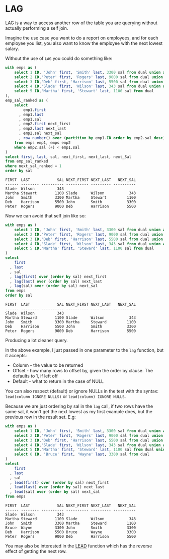 # LAG

LAG is a way to access another row of the table you are querying without actually performing a self join.

Imagine the use case you want to do a report on employees, and for each employee you list, you also want to know the employee with the next lowest salary.

Without the use of `LAG` you could do something like:

```sql
with emps as (
    select 1 ID, 'John' first, 'Smith' last, 3300 sal from dual union all
    select 2 ID,'Peter' first, 'Rogers' last, 9000 sal from dual union all
    select 3 ID,'Deb' first, 'Harrison' last, 5500 sal from dual union all
    select 4 ID,'Slade' first, 'Wilson' last, 343 sal from dual union all
    select 5 ID,'Martha' first, 'Stewart' last, 1100 sal from dual
),
emp_sal_ranked as (
    select
        emp1.first
      , emp1.last
      , emp1.sal
      , emp2.first next_first
      , emp2.last next_last
      , emp2.sal next_sal
      , row_number() over (partition by emp1.ID order by emp2.sal desc) next_sal_ranked
    from emps emp1, emps emp2
    where emp2.sal (+) < emp1.sal
)
select first, last, sal, next_first, next_last, next_Sal
from emp_sal_ranked
where next_sal_ranked = 1
order by sal
```

```
FIRST  LAST            SAL NEXT_FIRST NEXT_LAST   NEXT_SAL
------ -------- ---------- ---------- --------- ----------
Slade  Wilson          343
Martha Stewart        1100 Slade      Wilson           343
John   Smith          3300 Martha     Stewart         1100
Deb    Harrison       5500 John       Smith           3300
Peter  Rogers         9000 Deb        Harrison        5500
```

Now we can avoid that self join like so:

```sql
with emps as (
    select 1 ID, 'John' first, 'Smith' last, 3300 sal from dual union all
    select 2 ID,'Peter' first, 'Rogers' last, 9000 sal from dual union all
    select 3 ID,'Deb' first, 'Harrison' last, 5500 sal from dual union all
    select 4 ID,'Slade' first, 'Wilson' last, 343 sal from dual union all
    select 5 ID,'Martha' first, 'Steward' last, 1100 sal from dual
)
select
    first
  , last
  , sal
  , lag(first) over (order by sal) next_first
  , lag(last) over (order by sal) next_last
  , lag(sal) over (order by sal) next_sal
from emps
order by sal
```
```
FIRST  LAST            SAL NEXT_FIRST NEXT_LAST   NEXT_SAL
------ -------- ---------- ---------- --------- ----------
Slade  Wilson          343
Martha Steward        1100 Slade      Wilson           343
John   Smith          3300 Martha     Steward         1100
Deb    Harrison       5500 John       Smith           3300
Peter  Rogers         9000 Deb        Harrison        5500
```
Producing a lot cleaner query.

In the above example, I just passed in one parameter to the `lag` function, but it accepts:

* Column - the value to be returned
* Offset - how many rows to offset by, given the order by clause. The defaults to 1, if left off
* Default - what to return in the case of NULL

You can also respect (default) or ignore NULLs in the test with the syntax: `lead(column IGNORE NULLS)` or `lead(column) IGNORE NULLS`.

Because we are just ordering by sal in the `lag` call, if two rows have the same sal, it won't get the next lowest as my first example does, but the previous row in the result set. E.g:

```sql
with emps as (
    select 1 ID, 'John' first, 'Smith' last, 3300 sal from dual union all
    select 2 ID,'Peter' first, 'Rogers' last, 9000 sal from dual union all
    select 3 ID,'Deb' first, 'Harrison' last, 5500 sal from dual union all
    select 4 ID,'Slade' first, 'Wilson' last, 343 sal from dual union all
    select 5 ID,'Martha' first, 'Steward' last, 1100 sal from dual union all
    select 6 ID, 'Bruce' first, 'Wayne' last, 3300 sal from dual
)
select
    first
  , last
  , sal
  , lead(first) over (order by sal) next_first
  , lead(last) over (order by sal) next_last
  , lead(sal) over (order by sal) next_sal
from emps
```
```
FIRST  LAST            SAL NEXT_FIRST NEXT_LAST   NEXT_SAL
------ -------- ---------- ---------- --------- ----------
Slade  Wilson          343
Martha Steward        1100 Slade      Wilson           343
John   Smith          3300 Martha     Steward         1100
Bruce  Wayne          3300 John       Smith           3300
Deb    Harrison       5500 Bruce      Wayne           3300
Peter  Rogers         9000 Deb        Harrison        5500
```

You may also be interested in the [LEAD](LEAD.md) function which has the reverse effect of getting the next row.
